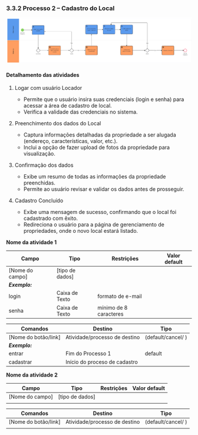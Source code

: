 ### 3.3.2 Processo 2 – Cadastro do Local

![Modelo BPMN do PROCESSO 2 - Cadastro do Local](../images/processo_2_cadastro_local.png "Cadastro de Local")


#### Detalhamento das atividades

1. Logar com usuário Locador

   - Permite que o usuário insira suas credenciais (login e senha) para acessar a área de cadastro de local.
   - Verifica a validade das credenciais no sistema.

2. Preenchimento dos dados do Local

   - Captura informações detalhadas da propriedade a ser alugada (endereço, características, valor, etc.).
   - Inclui a opção de fazer upload de fotos da propriedade para visualização.

3. Confirmação dos dados

   - Exibe um resumo de todas as informações da propriedade preenchidas.
   - Permite ao usuário revisar e validar os dados antes de prosseguir.
    
4. Cadastro Concluído

   - Exibe uma mensagem de sucesso, confirmando que o local foi cadastrado com êxito.
   - Redireciona o usuário para a página de gerenciamento de propriedades, onde o novo local estará listado.

   

**Nome da atividade 1**

| **Campo**       | **Tipo**         | **Restrições** | **Valor default** |
| ---             | ---              | ---            | ---               |
| [Nome do campo] | [tipo de dados]  |                |                   |
| ***Exemplo:***  |                  |                |                   |
| login           | Caixa de Texto   | formato de e-mail |                |
| senha           | Caixa de Texto   | mínimo de 8 caracteres |           |

| **Comandos**         |  **Destino**                   | **Tipo** |
| ---                  | ---                            | ---               |
| [Nome do botão/link] | Atividade/processo de destino  | (default/cancel/  ) |
| ***Exemplo:***       |                                |                   |
| entrar               | Fim do Processo 1              | default           |
| cadastrar            | Início do proceso de cadastro  |                   |


**Nome da atividade 2**

| **Campo**       | **Tipo**         | **Restrições** | **Valor default** |
| ---             | ---              | ---            | ---               |
| [Nome do campo] | [tipo de dados]  |                |                   |
|                 |                  |                |                   |

| **Comandos**         |  **Destino**                   | **Tipo**          |
| ---                  | ---                            | ---               |
| [Nome do botão/link] | Atividade/processo de destino  | (default/cancel/  ) |
|                      |                                |                   |
